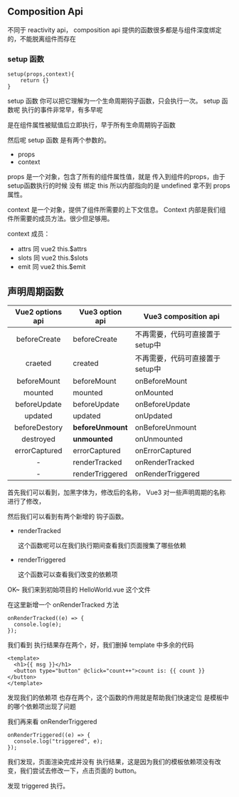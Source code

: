## Composition Api

不同于 reactivity api， composition api 提供的函数很多都是与组件深度绑定的，不能脱离组件而存在



### setup 函数

```
setup(props,context){
	return {}
}
```

setup 函数 你可以把它理解为一个生命周期钩子函数，只会执行一次。 setup 函数呢 执行的事件非常早，有多早呢

是在组件属性被赋值后立即执行，早于所有生命周期钩子函数

然后呢 setup 函数 是有两个参数的。

+ props
+ context

props 是一个对象，包含了所有的组件属性值，就是 传入到组件的props，由于setup函数执行的时候 没有 绑定 this 所以内部指向的是 undefined 拿不到 props 属性。

context 是一个对象，提供了组件所需要的上下文信息。 Context 内部是我们组件所需要的成员方法。很少但足够用。

context 成员：

+ attrs 同 vue2 this.$attrs
+ slots 同 vue2 this.$slots
+ emit 同 vue2 this.$emit



## 声明周期函数								

| Vue2 options api | Vue3 option api   | Vue3 composition api            |
| :--------------: | ----------------- | ------------------------------- |
|   beforeCreate   | beforeCreate      | 不再需要，代码可直接置于setup中 |
|     craeted      | created           | 不再需要，代码可直接置于setup中 |
|   beforeMount    | beforeMount       | onBeforeMount                   |
|     mounted      | mounted           | onMounted                       |
|   beforeUpdate   | beforeUpdate      | onBeforeUpdate                  |
|     updated      | updated           | onUpdated                       |
|  beforeDestory   | **beforeUnmount** | onBeforeUnmount                 |
|    destroyed     | **unmounted**     | onUnmounted                     |
|  errorCaptured   | errorCaptured     | onErrorCaptured                 |
|        -         | renderTracked     | onRenderTracked                 |
|        -         | renderTriggered   | onRenderTriggered               |

首先我们可以看到，加黑字体为，修改后的名称， Vue3 对一些声明周期的名称进行了修改，

然后我们可以看到有两个新增的 钩子函数。

+ renderTracked

  这个函数呢可以在我们执行期间查看我们页面搜集了哪些依赖

+ renderTriggered

  这个函数可以查看我们改变的依赖项

OK~ 我们来到初始项目的 HelloWorld.vue 这个文件

在这里新增一个 onRenderTracked 方法

```
onRenderTracked((e) => {
  console.log(e);
});
```

我们看到 执行结果存在两个，好，我们删掉 template 中多余的代码

```
<template>
  <h1>{{ msg }}</h1>
  <button type="button" @click="count++">count is: {{ count }}</button>
</template>
```

发现我们的依赖项 也存在两个，这个函数的作用就是帮助我们快速定位 是模板中的哪个依赖项出现了问题

我们再来看 onRenderTriggered

```
onRenderTriggered((e) => {
  console.log("triggered", e);
});
```

我们发现，页面渲染完成并没有 执行结果，这是因为我们的模板依赖项没有改变，我们尝试去修改一下，点击页面的 button。

发现 triggered 执行。
